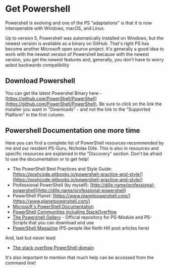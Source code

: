# Get Powershell

Powershell is evolving and one of the PS "adaptations" is that it is now interoperable with Windows, macOS, and Linux.

Up to version 5, Powershell was automatically installed on Windows, but the newest version is available as a binary on GitHub. That's right PS has become another Microsoft open source project. It's generally a good idea to work with the newest version of Powershell because with the newest version, you get the newest features and, generally, you don't have to worry aobut backwards compatibility

## Download Powershell

You can get the latest Powershel Binary here - [https://github.com/PowerShell/PowerShell](https://github.com/PowerShell/PowerShell). Be sure to click on the link the installer you want in "Downloads" - and not the link to the "Supported Platform" in the first column.

## Powershell Documentation one more time

Here you can find a complete list of PowerShell resources recommended by me and our resident PS-Guru, Nicholas Dille. This is also in resources and specific resources are explained in the "Discovery" section. Don't be afraid to use the documentation or to get help! 

* The PowerShell Best Practices and Style Guide: [https://poshcode.gitbooks.io/powershell-practice-and-style/](https://poshcode.gitbooks.io/powershell-practice-and-style/)
* Professional PowerShell \(by myself\): [http://dille.name/professional-powershell](http://dille.name/professional-powershell)
* PowerShell Planet: [https://www.planetpowershell.com/](https://www.planetpowershell.com/)
* [Microsoft's PowerShell Documentation](https://docs.microsoft.com/en-us/powershell/)
* [PowerShell Communities including StackOverflow](https://docs.microsoft.com/en-us/powershell/#pivot=main&panel=community)
* [The Powershell Gallery](https://www.powershellgallery.com/) - Official repository for PS-Module and PS-Scripts that you can download and use
* [PowerShell Magazine](http://www.powershellmagazine.com/) \(PS-people like Keith Hill post articles here\)

And, last but never least

* [The stack overflow PowerShell domain](https://stackoverflow.com/tags/powershell/info)

It's also important to mention that much help can be accessed from the command line!



